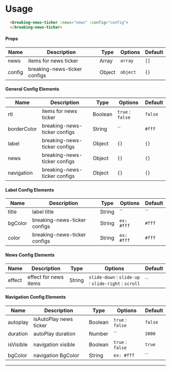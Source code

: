 # Usage

```html
  <breaking-news-ticker :news="news" :config="config">
  </breaking-news-ticker>
```

#### Props
| Name | Description | Type| Options| Default |
|--|--|--|--|--|
|news|items for news ticker|Array|`array` | `[]`
|config|breaking-news-ticker configs|Object|`object` | `{}`

#### General Config Elements
| Name | Description | Type| Options| Default |
|--|--|--|--|--|
|rtl|items for news ticker|Boolean|`true` : `false` | `false`
|borderColor|breaking-news-ticker configs|String|`` | `#fff`
|label|breaking-news-ticker configs|Object|`{}` | `{}`
|news|breaking-news-ticker configs|Object|`{}` | `{}`
|navigation|breaking-news-ticker configs|Object|`{}` | `{}`

#### Label Config Elements
| Name | Description | Type| Options| Default |
|--|--|--|--|--|
|title|label title|String|`` | ``
|bgColor|breaking-news-ticker configs|String|`ex: #fff` | `#fff`
|color|breaking-news-ticker configs|String|`ex: #fff` | `#fff`

#### News Config Elements
| Name | Description | Type| Options| Default |
|--|--|--|--|--|
|effect|  effect for news items |String|`slide-down` : `slide-up` : `slide-right` : `scroll` | ``

#### Navigation Config Elements
| Name | Description | Type| Options| Default |
|--|--|--|--|--|
|autoplay|isAutoPlay news ticker|Boolean|`true` : `false` | `false`
|duration|autoPlay duration|Number|`` | `2000`
|isVisible|navigation visible|Boolean|`true` : `false` | `true`
|bgColor|navigation BgColor|String|`ex: #fff`| ``

---
